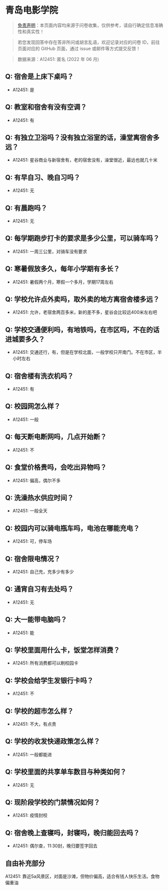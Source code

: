 # 青岛电影学院

> [免责声明](https://colleges.chat/#_3)：本页面内容均来源于问卷收集，仅供参考，请自行确定信息准确性和真实性！

> 若您发现回答中存在答非所问或胡言乱语，欢迎记录对应的问卷 ID，前往页面对应的 GitHub 页面，通过 issue 或邮件等方式提交反馈！

> 数据来源：A12451: 匿名 (2022 年 06 月)

## Q: 宿舍是上床下桌吗？

- A12451: 是

## Q: 教室和宿舍有没有空调？

- A12451: 有

## Q: 有独立卫浴吗？没有独立浴室的话，澡堂离宿舍多远？

- A12451: 星谷商业与新宿舍有，老的宿舍没有，澡堂很近，最远也就几十米

## Q: 有早自习、晚自习吗？

- A12451: 无

## Q: 有晨跑吗？

- A12451: 无

## Q: 每学期跑步打卡的要求是多少公里，可以骑车吗？

- A12451: 一周三公里，对骑车没有要求

## Q: 寒暑假放多久，每年小学期有多长？

- A12451: 暑假两个月，寒假一个多月，学期17周左右

## Q: 学校允许点外卖吗，取外卖的地方离宿舍楼多远？

- A12451: 允许，老宿舍两百多米，新的差不多，星谷会比较远400米左右吧

## Q: 学校交通便利吗，有地铁吗，在市区吗，不在的话进城要多久？

- A12451: 交通还行，有，但是在学校北面，一般学校只开南门。不在市区，半小时左右

## Q: 宿舍楼有洗衣机吗？

- A12451: 有

## Q: 校园网怎么样？

- A12451: 一般

## Q: 每天断电断网吗，几点开始断？

- A12451: 不

## Q: 食堂价格贵吗，会吃出异物吗？

- A12451: 偏高，偶尔不多

## Q: 洗澡热水供应时间？

- A12451: 一般全天

## Q: 校园内可以骑电瓶车吗，电池在哪能充电？

- A12451: 可，停车场

## Q: 宿舍限电情况？

- A12451: 自己充，充多少有多少

## Q: 通宵自习有去处吗？

- A12451: 无

## Q: 大一能带电脑吗？

- A12451: 能

## Q: 学校里面用什么卡，饭堂怎样消费？

- A12451: 所有消费都可以刷校园卡

## Q: 学校会给学生发银行卡吗？

- A12451: 不

## Q: 学校的超市怎么样？

- A12451: 不大，有点贵

## Q: 学校的收发快递政策怎么样？

- A12451: 一般都能进

## Q: 学校里面的共享单车数目与种类如何？

- A12451: 无

## Q: 现阶段学校的门禁情况如何？

- A12451: 疫情封校

## Q: 宿舍晚上查寝吗，封寝吗，晚归能回去吗？

- A12451: 偶尔查，11:30封，晚归要签字回去

## 自由补充部分

A12451: 靠近5a风景区，对面是沙滩，但物价偏高，适合有钱人快乐生活。食物偏重油